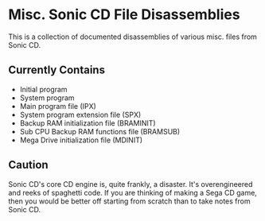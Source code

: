 # Misc. Sonic CD File Disassemblies
This is a collection of documented disassemblies of various misc. files from Sonic CD.

## Currently Contains
* Initial program
* System program
* Main program file (IPX)
* System program extension file (SPX)
* Backup RAM initialization file (BRAMINIT)
* Sub CPU Backup RAM functions file (BRAMSUB)
* Mega Drive initialization file (MDINIT)

## Caution
Sonic CD's core CD engine is, quite frankly, a disaster. It's overengineered and reeks of spaghetti code. If you are thinking of making a Sega CD game, then you would be better off starting from scratch than to take notes from Sonic CD.